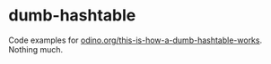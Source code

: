 # dumb-hashtable

Code examples for [odino.org/this-is-how-a-dumb-hashtable-works](https://odino.org/this-is-how-a-dumb-hashtable-works/).
Nothing much.
